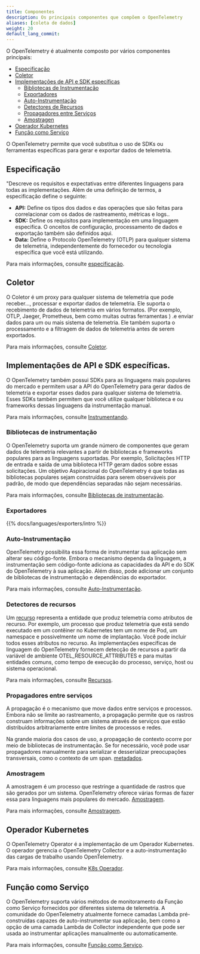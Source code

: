 ```yaml
---
title: Componentes
description: Os principais componentes que compõem o OpenTelemetry
aliases: [coleta de dados]
weight: 20
default_lang_commit: 
---
```


O OpenTelemetry é atualmente composto por vários componentes principais:

- [Especificação](#especificação)
- [Coletor](#coletor)
- [Implementações de API e SDK específicas](#implementações-de-api--sdk-específicas)
  - [Bibliotecas de Instrumentação](#bibliotecas-de-instrumentação)
  - [Exportadores](#exportadores)
  - [Auto-Instrumentação](#auto-instrumentação)
  - [Detectores de Recursos](#detectores-de-recursos)
  - [Propagadores entre Serviços](#propagadores-entre-serviços)
  - [Amostragen](#amostragem)
- [Operador Kubernetes](#operador-kubernetes)
- [Função como Serviço](#função-como-serviço)

O OpenTelemetry permite que você substitua o uso de SDKs ou ferramentas específicas para gerar e exportar dados de telemetria.

## Especificação

"Descreve os requisitos e expectativas entre diferentes linguagens para todas as implementações. Além de uma definição de termos, a especificação define o seguinte:

- **API:** Define os tipos dos dados e das operações que são feitas para correlacionar com os dados de rastreamento, métricas e logs..
- **SDK:** Define os requisitos para implementação em uma linguagem especifica. O onceitos de configuração, processamento de dados e exportação também são definidos aqui.
- **Data:** Define o Protocolo OpenTelemetry (OTLP) para qualquer sistema de telemetria, independentemente do fornecedor ou tecnologia específica que você está utilizando.

Para mais informações, consulte [especificação](/docs/specs/).

## Coletor

O Coletor é um proxy para qualquer sistema de telemetria que pode receber...,
processar e exportar dados de telemetria. Ele suporta o recebimento de dados de telemetria em vários formatos. (Por exemplo, OTLP, Jaeger, Prometheus, bem como muitas outras ferramentas ) .e enviar dados para um ou mais sistema de telemetria. Ele também suporta o processamento e a filtragem de dados de telemetria antes de serem exportados.

Para mais informações, consulte [Coletor](/docs/collector/).

## Implementações de API e SDK específicas.

O OpenTelemetry também possui SDKs para as linguagens mais populares do mercado e permitem usar a API do OpenTelemetry para gerar dados de telemetria e exportar esses dados para qualquer sistema de telemetria. Esses SDKs também permitem que você utilize qualquer biblioteca e ou frameworks dessas linguagens da instrumentação manual.

Para mais informações, consulte [Instrumentando](/docs/concepts/instrumentation/).

### Bibliotecas de instrumentação

O OpenTelemetry suporta um grande número de componentes que geram dados de telemetria relevantes a partir de bibliotecas e frameworks populares para as linguagens suportadas. Por exemplo, Solicitações HTTP de entrada e saída de uma biblioteca HTTP geram dados sobre essas solicitações. Um objetivo Aspiracional do OpenTelemetry é que todas as bibliotecas populares sejam construídas para serem observáveis por padrão, de modo que dependências separadas não sejam necessárias.



Para mais informações, consulte
[Bibliotecas de instrumentação](/docs/concepts/instrumentation/libraries/).

### Exportadores

{{% docs/languages/exporters/intro %}}

### Auto-Instrumentação

OpenTelemetry possibilita essa forma de instrumentar sua aplicação sem alterar seu código-fonte. Embora o mecanismo dependa da linguagem, a instrumentação sem código-fonte adiciona as capacidades da API e do SDK do OpenTelemetry à sua aplicação. Além disso, pode adicionar um conjunto de bibliotecas de instrumentação e dependências do exportador.

Para mais informações, consulte
[Auto-Instrumentação](/docs/concepts/instrumentation/zero-code/).

### Detectores de recursos

Um [recurso](/docs/concepts/resources/) representa a entidade que produz telemetria como atributos de recurso. Por exemplo, um processo que produz telemetria que está sendo executado em um contêiner no Kubernetes tem um nome de Pod, um namespace e possivelmente um nome de implantação. Você pode incluir todos esses atributos no recurso. As implementações específicas de linguagem do OpenTelemetry fornecem detecção de recursos a partir da variável de ambiente OTEL_RESOURCE_ATTRIBUTES e para muitas entidades comuns, como tempo de execução do processo, serviço, host ou sistema operacional.

Para mais informações, consulte [Recursos](/docs/concepts/resources/).

### Propagadores entre serviços

A propagação é o mecanismo que move dados entre serviços e processos.
Embora não se limite ao rastreamento, a propagação permite que os rastros construam informações sobre um sistema através de serviços que estão distribuídos arbitrariamente entre limites de processos e redes.

Na grande maioria dos casos de uso, a propagação de contexto ocorre por meio de bibliotecas de instrumentação. Se for necessário, você pode usar propagadores manualmente para serializar e desserializar preocupações transversais, como o contexto de um span. [metadados](/docs/concepts/signals/baggage/).

### Amostragem

A amostragem é um processo que restringe a quantidade de rastros que são gerados por um sistema. OpenTelemetry oferece várias formas de fazer essa para linguagens mais populares do mercado.
[Amostragem](/docs/concepts/sampling/#head-sampling).

Para mais informações, consulte [Amostragem](/docs/concepts/sampling).

## Operador Kubernetes

O OpenTelemetry Operator é a implementação de um Operador Kubernetes. O operador gerencia o OpenTelemetry Collector e a auto-instrumentação das cargas de trabalho usando OpenTelemetry.

Para mais informações, consulte [K8s Operador](/docs/kubernetes/operator/).

## Função como Serviço

O OpenTelemetry suporta vários métodos de monitoramento da Função como Serviço fornecidos por diferentes sistema de telemetria. A comunidade do OpenTelemetry atualmente fornece camadas Lambda pré-construídas capazes de auto-instrumentar sua aplicação, bem como a opção de uma camada Lambda de Collector independente que pode ser usada ao instrumentar aplicações manualmente ou automaticamente.

Para mais informações, consulte [Função como Serviço](/docs/faas/).
